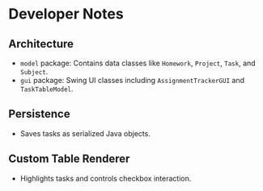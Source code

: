 # Developer Notes

## Architecture
- `model` package: Contains data classes like `Homework`, `Project`, `Task`, and `Subject`.
- `gui` package: Swing UI classes including `AssignmentTrackerGUI` and `TaskTableModel`.

## Persistence
- Saves tasks as serialized Java objects.

## Custom Table Renderer
- Highlights tasks and controls checkbox interaction.
